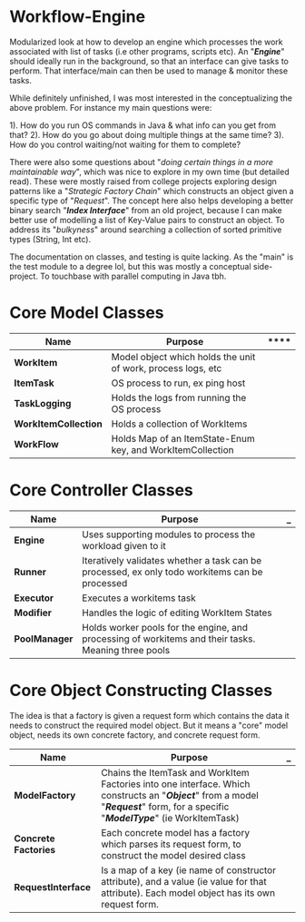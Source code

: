 # Workflow-Engine
Modularized look at how to develop an engine which processes the work associated with list of tasks (i.e other programs, scripts etc). An "***Engine***" should ideally run in the background, so that an interface can give tasks to perform. That interface/main can then be used to manage & monitor these tasks.

While definitely unfinished, I was most interested in the conceptualizing the above problem. For instance my main questions were:

1). How do you run OS commands in Java & what info can you get from that?
2). How do you go about doing multiple things at the same time?
3). How do you control waiting/not waiting for them to complete?

There were also some questions about "*doing certain things in a more maintainable way*", which was nice to explore in my own time (but detailed read). These were mostly raised from college projects exploring design patterns like a "*Strategic Factory Chain*" which constructs an object given a specific type of "*Request*". The concept here also helps developing a better binary search "***Index Interface***" from an old project, because I can make better use of modelling a list of Key-Value pairs to construct an object. To address its "*bulkyness*" around searching a collection of sorted primitive types (String, Int etc).

The documentation on classes, and testing is quite lacking. As the "main" is the test module to a degree lol, but this was mostly a conceptual side-project. To touchbase with parallel computing in Java tbh.

# Core Model Classes
|**Name**|**Purpose**|****|
|--|--|--|
|**WorkItem**  |Model object which holds the unit of work, process logs, etc  | |
|**ItemTask**|OS process to run, ex ping host|
|**TaskLogging**|Holds the logs from running the OS process|
|**WorkItemCollection**|Holds a collection of WorkItems|
|**WorkFlow**|Holds Map of an ItemState-Enum key, and WorkItemCollection|

# Core Controller Classes

|**Name**|**Purpose**|**_**|
|--|--|--|
|**Engine**|Uses supporting modules to process the workload given to it||
|**Runner**|Iteratively validates whether a task can be processed, ex only todo workitems can be processed||
|**Executor**|Executes a workitems task||
|**Modifier**|Handles the logic of editing WorkItem States||
|**PoolManager**|Holds worker pools for the engine, and processing of workitems and their tasks. Meaning three pools||

# Core Object Constructing Classes
The idea is that a factory is given a request form which contains the data it needs to construct the required model object. But it means a "core" model object, needs its own concrete factory, and concrete request form.

|**Name**|**Purpose**|**_**|
|--|--|--|
|**ModelFactory**|Chains the ItemTask and WorkItem Factories into one interface. Which constructs an "***Object***" from a model "***Request***" form, for a specific "***ModelType***" (ie WorkItemTask)||
|**Concrete Factories**|Each concrete model has a factory which parses its request form, to construct the model desired class||
|**RequestInterface**|Is a map of a key (ie name of constructor attribute), and a value (ie value for that attribute). Each model object has its own request form.|
